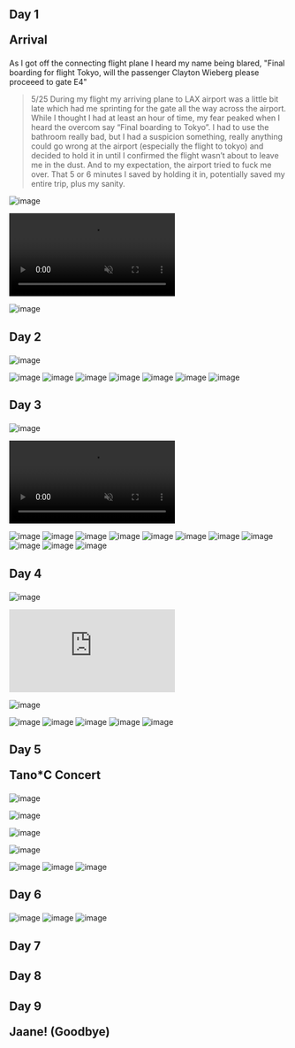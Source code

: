 ## Day 1 <p class="inline text-gray-700 ">Arrival</p>

As I got off the connecting flight plane I heard my name being blared, "Final boarding for flight Tokyo, will the passenger Clayton Wieberg please proceeed to gate E4" 

> 5/25
> During my flight my arriving plane to LAX airport was a little bit late which had me sprinting for the gate all the way across the airport. While I thought I had at least an hour of time, my fear peaked when I heard the overcom say “Final boarding to Tokyo”. I had to use the bathroom really bad, but I had a suspicion something, really anything could go wrong at the airport (especially the flight to tokyo) and decided to hold it in until I confirmed the flight wasn’t about to leave me in the dust. And to my expectation, the airport tried to fuck me over. That 5 or 6 minutes I saved by holding it in, potentially saved my entire trip, plus my sanity.

![image](/img/trips/japan-2023/0524-1.jpg)
<!-- <video src="/img/trips/japan-2023/0524v-1.mp4" type="video/mp4" autoplay loop muted playsinline ></video> -->
<video src="/img/trips/japan-2023/0524v-2.mp4" type="video/mp4" autoplay loop playsinline muted controls="controls"></video>

![image](/img/trips/japan-2023/0524-notes.png)

## Day 2 <p class="inline text-gray-700 "></p>

<!-- <video src="/img/trips/japan-2023/0525-1.mp4" type="video/mp4" autoplay loop muted playsinline></video> -->

![image](/img/trips/japan-2023/0525-2.jpg)

<!-- <video src="/img/trips/japan-2023/0525-2.mp4" type="video/mp4" autoplay loop playsinline muted controls="controls"></video> -->

![image](/img/trips/japan-2023/0525-3.jpg)
![image](/img/trips/japan-2023/0525-4.jpg)
![image](/img/trips/japan-2023/0525-5.jpg)
![image](/img/trips/japan-2023/0525-6.jpg)
![image](/img/trips/japan-2023/0525-7.jpg)
![image](/img/trips/japan-2023/0525-8.jpg)
![image](/img/trips/japan-2023/0525-9.jpg)


## Day 3 <p class="inline text-gray-700 "></p>

![image](/img/trips/japan-2023/0526-1.jpg)

<video src="/img/trips/japan-2023/0526-1.mp4" type="video/mp4" autoplay loop playsinline muted controls="controls"></video>

![image](/img/trips/japan-2023/0526-2.jpg)
![image](/img/trips/japan-2023/0526-3.jpg)
![image](/img/trips/japan-2023/0526-4.jpg)
![image](/img/trips/japan-2023/0526-5.jpg)
![image](/img/trips/japan-2023/0526-6.jpg)
![image](/img/trips/japan-2023/0526-7.jpg)
![image](/img/trips/japan-2023/0526-8.jpg)
![image](/img/trips/japan-2023/0526-9.jpg)
![image](/img/trips/japan-2023/0526-10.jpg)
![image](/img/trips/japan-2023/0526-11.jpg)
![image](/img/trips/japan-2023/0526-12.jpg)


## Day 4 <p class="inline text-gray-700 "></p>

![image](/img/trips/japan-2023/0527-1.jpg)

<!-- <div style="padding:56.25% 0 0 0;position:relative;"><iframe src="https://player.vimeo.com/video/1010456213?title=0&amp;byline=0&amp;portrait=0&amp;badge=0&amp;autopause=0&amp;player_id=0&amp;app_id=58479" frameborder="0" allow="autoplay; fullscreen; picture-in-picture; clipboard-write" style="position:absolute;top:0;left:0;width:100%;height:100%;" title="0527-1"></iframe></div><script src="https://player.vimeo.com/api/player.js"></script>

<iframe src="https://www.youtube.com/embed/CUNdSPLkng0" title="0527 2" frameborder="0" allow="accelerometer; autoplay; clipboard-write; encrypted-media; gyroscope; picture-in-picture; web-share" referrerpolicy="strict-origin-when-cross-origin" allowfullscreen></iframe>

<iframe id="youtube-video" 
  src="https://www.youtube.com/embed/CUNdSPLkng0?autoplay=1&mute=1&loop=1&rel=0" 
  frameborder="0" allow="accelerometer; autoplay; clipboard-write; encrypted-media; gyroscope; picture-in-picture; web-share" 
  referrerpolicy="strict-origin-when-cross-origin" allowfullscreen></iframe> -->

<iframe id="youtube-video" 
  src="https://www.youtube.com/embed/CUNdSPLkng0?autoplay=1&mute=1&loop=1&rel=1&showinfo=0&autohide=1&playlist=CUNdSPLkng0" 
  frameborder="0" allow="accelerometer; autoplay; clipboard-write; encrypted-media; gyroscope; picture-in-picture; web-share" 
  referrerpolicy="strict-origin-when-cross-origin" allowfullscreen></iframe>



<!-- <video src="/img/trips/japan-2023/0527-1.mp4" type="video/mp4" autoplay loop playsinline muted controls="controls"></video> -->

![image](/img/trips/japan-2023/0527-2.jpg)

<!-- <video src="/img/trips/japan-2023/0527-2.mp4" type="video/mp4" autoplay loop playsinline muted controls="controls"></video> -->

![image](/img/trips/japan-2023/0527-3.jpg)
![image](/img/trips/japan-2023/0527-4.jpg)
![image](/img/trips/japan-2023/0527-5.jpg)
![image](/img/trips/japan-2023/0527-6.jpg)
![image](/img/trips/japan-2023/0527-7.jpg)


## Day 5 <p class="inline text-gray-700 ">Tano*C Concert</p>

![image](/img/trips/japan-2023/0528-1.jpg)

<!-- <video src="/img/trips/japan-2023/0528-1.mp4" type="video/mp4" autoplay loop playsinline muted controls="controls"></video> -->

![image](/img/trips/japan-2023/0528-2.jpg)

<!-- <video src="/img/trips/japan-2023/0528-2.mp4" type="video/mp4" autoplay loop playsinline muted controls="controls"></video> -->

![image](/img/trips/japan-2023/0528-3.jpg)

<!-- <video src="/img/trips/japan-2023/0528-3.mp4" type="video/mp4" autoplay loop playsinline muted controls="controls"></video> -->

![image](/img/trips/japan-2023/0528-4.jpg)

<!-- <video src="/img/trips/japan-2023/0528-4.mp4" type="video/mp4" autoplay loop playsinline muted controls="controls"></video> -->

![image](/img/trips/japan-2023/0528-5.jpg)
![image](/img/trips/japan-2023/0528-6.jpg)
![image](/img/trips/japan-2023/0528-7.jpg)


## Day 6 <p class="inline text-gray-700 "></p>

![image](/img/trips/japan-2023/0529-1.jpg)
![image](/img/trips/japan-2023/0529-2.jpg)
![image](/img/trips/japan-2023/0529-3.jpg)

## Day 7 <p class="inline text-gray-700 "></p>
## Day 8 <p class="inline text-gray-700 "></p>
## Day 9 <p class="inline text-gray-700 ">Jaane! (Goodbye)</p>

